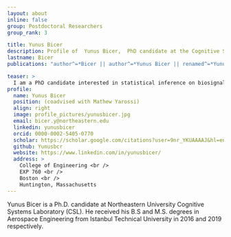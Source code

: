 ```yaml
---
layout: about
inline: false
group: Postdoctoral Researchers
group_rank: 3

title: Yunus Bicer
description: Profile of  Yunus Bicer,  PhD candidate at the Cognitive Systems Lab
lastname: Bicer
publications: "author^=*Bicer || author^=*Yunus Bicer || renamed^=*Yunus Bicer"

teaser: >
  I am a PhD candidate interested in statistical inference on biosignals, near real-time system design, GUI development. A fun fact about me is that I am left handed, so, I am ineligible for any experiment that I designed.
profile:
  name: Yunus Bicer
  position: (coadvised with Mathew Yarossi)
  align: right
  image: profile_pictures/yunusbicer.jpg
  email: bicer.y@northeastern.edu
  linkedin: yunusbicer
  orcid: 0000-0002-5405-0770
  scholar: https://scholar.google.com/citations?user=9nr_YKUAAAAJ&hl=en
  github: Yunusbcr
  website: https://www.linkedin.com/in/yunusbicer/
  address: >
    College of Engineering <br />
    EXP 760 <br />
    Boston <br />
    Huntington, Massachusetts
---
```


Yunus Bicer is a Ph.D. candidate at Northeastern University Cognitive Systems Laboratory (CSL). He received his B.S and M.S. degrees in Aerospace Engineering from Istanbul Technical University in 2016 and 2019 respectively.
